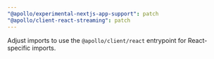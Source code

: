 ```yaml
---
"@apollo/experimental-nextjs-app-support": patch
"@apollo/client-react-streaming": patch
---
```


Adjust imports to use the `@apollo/client/react` entrypoint for React-specific imports.

